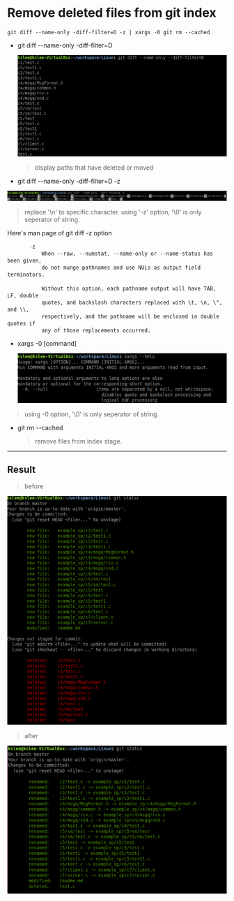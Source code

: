 # Remove deleted files from git index 

``` 
git diff --name-only -diff-filter=D -z | xargs -0 git rm --cached
```



* git diff --name-only -diff-filter=D

  ![error](./images/git_diff.png)

  > display paths that have deleted or moved

* git diff --name-only -diff-filter=D -z

![error](./images/git_diff_z.png)

>  replace '\n' to specific character. using '-z' option, '\0' is only seperator of string.



Here's man page of git diff -z option

```
       -z
           When --raw, --numstat, --name-only or --name-status has been given,
           do not munge pathnames and use NULs as output field terminators.

           Without this option, each pathname output will have TAB, LF, double
           quotes, and backslash characters replaced with \t, \n, \", and \\,
           respectively, and the pathname will be enclosed in double quotes if
           any of those replacements occurred.
```



* xargs -0 [command]

  ![error](./images/xargs_help.png)

> using -0 option, '\0' is only seperator of string.



* git rm --cached

  > remove files from index stage.

-----------------------------------------

## Result

> before



![](./images/delete_status.png)





> after

![error](./images/result.png)